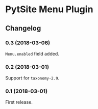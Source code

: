 # PytSite Menu Plugin


## Changelog


### 0.3 (2018-03-06)

`Menu.enabled` field added.


### 0.2 (2018-03-01)

Support for `taxonomy-2.9`.


### 0.1 (2018-03-01)

First release.
